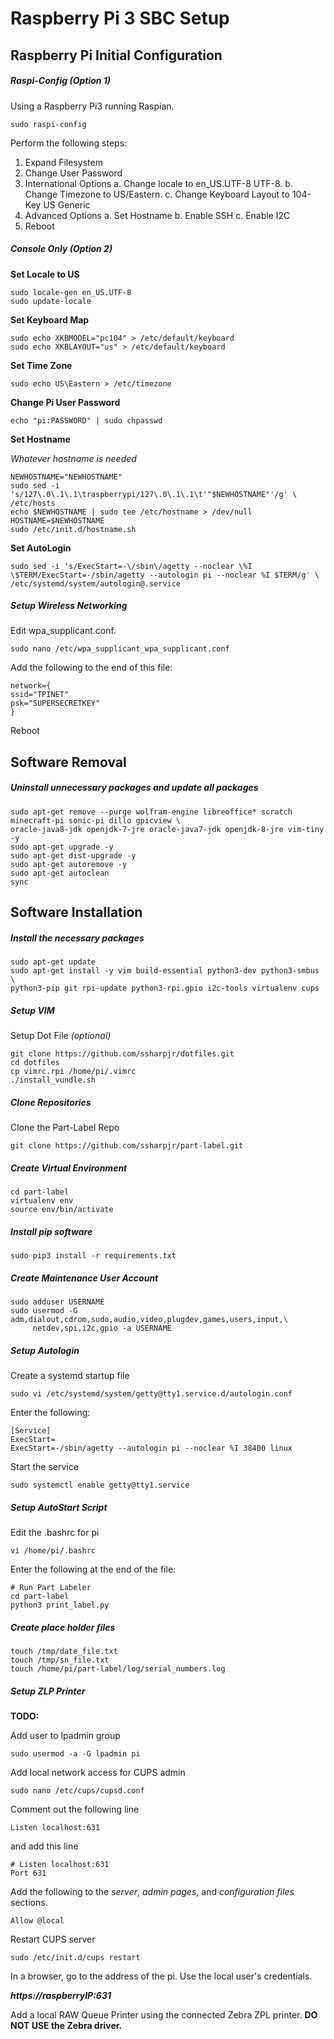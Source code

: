# Raspberry Pi 3 SBC Setup


## Raspberry Pi Initial Configuration
##### Raspi-Config *(Option 1)*
Using a Raspberry Pi3 running Raspian.
```shell
sudo raspi-config
```

Perform the following steps:
1. Expand Filesystem
2. Change User Password
3. International Options
  a. Change locale to en_US.UTF-8 UTF-8.
  b. Change Timezone to US/Eastern.
  c. Change Keyboard Layout to 104-Key US Generic
4. Advanced Options
  a. Set Hostname
  b. Enable SSH
  c. Enable I2C
5. Reboot


##### Console Only *(Option 2)*
__Set Locale to US__
```shell
sudo locale-gen en_US.UTF-8
sudo update-locale
```

__Set Keyboard Map__
```shell
sudo echo XKBMODEL="pc104" > /etc/default/keyboard
sudo echo XKBLAYOUT="us" > /etc/default/keyboard
```
__Set Time Zone__
```shell
sudo echo US\Eastern > /etc/timezone
```

__Change Pi User Password__
```shell
echo "pi:PASSWORD" | sudo chpasswd
```

__Set Hostname__

*Whatever hostname is needed*
```shell
NEWHOSTNAME="NEWHOSTNAME"
sudo sed -i 's/127\.0\.1\.1\traspberrypi/127\.0\.1\.1\t'"$NEWHOSTNAME"'/g' \
/etc/hosts
echo $NEWHOSTNAME | sudo tee /etc/hostname > /dev/null
HOSTNAME=$NEWHOSTNAME
sudo /etc/init.d/hostname.sh
```

__Set AutoLogin__
```shell
sudo sed -i 's/ExecStart=-\/sbin\/agetty --noclear \%I \$TERM/ExecStart=-/sbin/agetty --autologin pi --noclear %I $TERM/g' \
/etc/systemd/system/autologin@.service
```



##### Setup Wireless Networking
Edit wpa_supplicant.conf.
```shell
sudo nano /etc/wpa_supplicant_wpa_supplicant.conf
```

Add the following to the end of this file:
```shell
network={
ssid="TPINET"
psk="SUPERSECRETKEY"
}
```
Reboot


## Software Removal
##### Uninstall unnecessary packages and update all packages
```shell
sudo apt-get remove --purge wolfram-engine libreoffice* scratch minecraft-pi sonic-pi dillo gpicview \
oracle-java8-jdk openjdk-7-jre oracle-java7-jdk openjdk-8-jre vim-tiny -y
sudo apt-get upgrade -y
sudo apt-get dist-upgrade -y
sudo apt-get autoremove -y
sudo apt-get autoclean
sync
```

## Software Installation
##### Install the necessary packages
```shell
sudo apt-get update
sudo apt-get install -y vim build-essential python3-dev python3-smbus \
python3-pip git rpi-update python3-rpi.gpio i2c-tools virtualenv cups
```

##### Setup VIM
Setup Dot File *(optional)*
```shell
git clone https://github.com/ssharpjr/dotfiles.git
cd dotfiles
cp vimrc.rpi /home/pi/.vimrc
./install_vundle.sh
```

##### Clone Repositories
Clone the Part-Label Repo
```shell
git clone https://github.com/ssharpjr/part-label.git
```

##### Create Virtual Environment
```shell
cd part-label
virtualenv env
source env/bin/activate
```

##### Install pip software
```shell
sudo pip3 install -r requirements.txt
```

##### Create Maintenance User Account
```shell
sudo adduser USERNAME
sudo usermod -G adm,dialout,cdrom,sudo,audio,video,plugdev,games,users,input,\
     netdev,spi,i2c,gpio -a USERNAME
```

##### Setup Autologin
Create a systemd startup file
```shell
sudo vi /etc/systemd/system/getty@tty1.service.d/autologin.conf
```

Enter the following:
```shell
[Service]
ExecStart=
ExecStart=-/sbin/agetty --autologin pi --noclear %I 38400 linux
```

Start the service
```shell
sudo systemctl enable getty@tty1.service
```

##### Setup AutoStart Script
Edit the .bashrc for pi
```shell
vi /home/pi/.bashrc
```

Enter the following at the end of the file:
```shell
# Run Part Labeler
cd part-label
python3 print_label.py
```

##### Create place holder files
```shell
touch /tmp/date_file.txt
touch /tmp/sn_file.txt
touch /home/pi/part-label/log/serial_numbers.log
```


##### Setup ZLP Printer
__TODO:__

Add user to lpadmin group
```shell
sudo usermod -a -G lpadmin pi
```

Add local network access for CUPS admin
```shell
sudo nano /etc/cups/cupsd.conf
```

Comment out the following line
```shell
Listen localhost:631
```
and add this line
```shell
# Listen localhost:631
Port 631
```

Add the following to the *server*, *admin pages*, and *configuration files* sections.
```shell
Allow @local
```

Restart CUPS server
```shell
sudo /etc/init.d/cups restart
```

In a browser, go to the address of the pi.  Use the local user's credentials.

__*https://raspberryIP:631*__

Add a local RAW Queue Printer using the connected Zebra ZPL printer.  __DO NOT USE the Zebra driver.__
